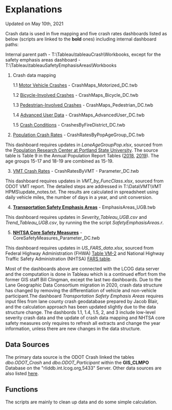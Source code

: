 # Explanations
Updated on May 10th, 2021

Crash data is used in five mapping and five crash rates dashboards listed as below (scripts are linked to the **bold** ones) including internal dashboard paths:

Internal parent path - T:\Tableau\tableauCrash\Workbooks, except for the safety emphasis areas dashboard - T:\Tableau\tableauSafetyEmphasisAreas\Workbooks

1. Crash data mapping

      1.1 [Motor Vehicle Crashes](https://www.lcog.org/914/Motor-Vehicle-Crashes) - CrashMaps_Motorized_DC.twb

      1.2 [Bicycle-Involved Crashes](https://www.lcog.org/916/Bicycle-Involved-Crashes) - CrashMaps_Bicycle_DC.twb

      1.3 [Pedestrian-Involved Crashes](https://www.lcog.org/917/Pedestrian-Involved-Crashes) - CrashMaps_Pedestrian_DC.twb

      1.4 [Advanced User Data](https://www.lcog.org/913/Advanced-User-Data) - CrashMaps_AdvancedUser_DC.twb

      1.5 [Crash Conditions](https://www.lcog.org/938/Crash-Conditions) - CrashesByFireDistrict_DC.twb

2. [Population Crash Rates](https://www.lcog.org/891/Population-Crash-Rates) - CrashRatesByPopAgeGroup_DC.twb

This dashboard requires updates in *LaneAgeGroupPop.xlsx*, sourced from the [Population Research Center at Portland State University](https://www.pdx.edu/population-research/population-estimate-reports). The source table is Table 9 in the Annual Population Report Tables ([2018](https://drive.google.com/file/d/1M3ZpX3HwBPESVX0u-Q4hpI0F2yOPzmrc/view), [2019](https://drive.google.com/file/d/1Ul_4qRNTXAsZCEZbAnr4bzxO3Im6ohFd/view)). The age groups 15-17 and 18-19 are combined as 15-19. 

3. [VMT Crash Rates](https://www.lcog.org/892/VMT-Crash-Rates) - CrashRatesByVMT - Parameter_DC.twb

This dashboard requires updates in *VMT_by_FuncClass.xlsx*, sourced from ODOT VMT report. The detailed steps are addressed in T:\Data\VMT\VMT HPMS\update_notes.txt. The results are calculated in spreadsheet using daily vehicle miles, the number of days in a year, and unit conversion.

4. [**Transportation Safety Emphasis Areas**](https://www.lcog.org/912/Transportation-Safety-Emphasis-Areas) - EmphasisAreas_UGB.twb

This dashboard requires updates in *Severity_Tableau_UGB.csv* and *Trend_Tableau_UGB.csv*, by running the the script *SafetyEmphasisAreas.r*.

5. [**NHTSA Core Safety Measures**](https://www.lcog.org/899/NHTSA-Core-Safety-Measures) - CoreSafetyMeasures_Parameter_DC.twb

This dashboard requires updates in *US_FARS_data.xlsx*, sourced from Federal Highway Administration (FHWA) [Table VM-2](https://www.fhwa.dot.gov/policyinformation/statistics/2019/vm2.cfm) and National Highway Traffic Safety Administration (NHTSA) [FARS table](https://www-fars.nhtsa.dot.gov/States/StatesCrashesAndAllVictims.aspx). 

Most of the dashboards above are connected with the LCOG data server and the computation is done in Tableau which is a continued effort from the former GIS staff Bill Clingman, except the last two dashboards. Due to the Lane Geographic Data Consortium migration in 2020, crash data structure has changed by removing the differentiation of vehicle and non-vehicle participant.The dashboard *Transportation Safety Emphasis Areas* requires input files from lane county crash geodatabase prepared by Jacob Blair, and the calculation approach has been updated slightly due to the data structure change. The dashbords 1.1, 1.4, 1.5, 2, and 3 include low-level severity crash data and the update of crash data mapping and NHTSA core safety measures only requires to refresh all extracts and change the year information, unless there are new changes in the data structure.

## Data Sources

The primary data source is the ODOT Crash linked the tables *dbo.ODOT_Crash* and *dbo.ODOT_Participant* within the **GIS_CLMPO** Database on the "rliddb.int.lcog.org,5433" Server. Other data sources are also listed [here](https://github.com/dongmeic/MPO_Data_Portal#crash-data).

## Functions

The scripts are mainly to clean up data and do some simple calculation.

